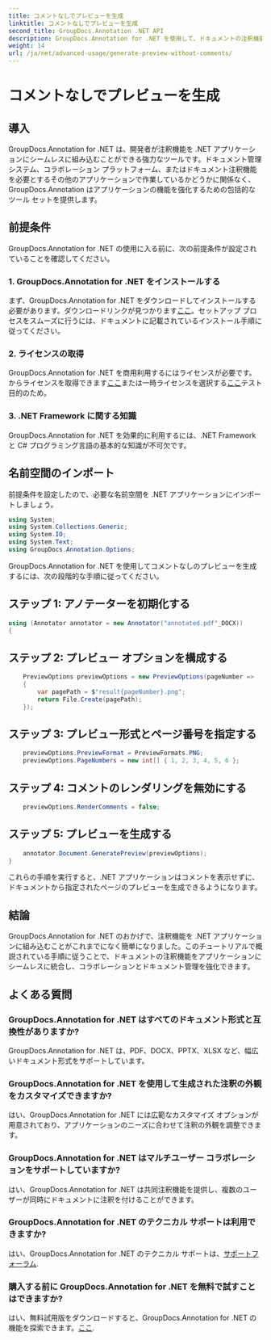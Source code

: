```yaml
---
title: コメントなしでプレビューを生成
linktitle: コメントなしでプレビューを生成
second_title: GroupDocs.Annotation .NET API
description: GroupDocs.Annotation for .NET を使用して、ドキュメントの注釈機能を .NET アプリケーションにシームレスに統合する方法を学びます。
weight: 14
url: /ja/net/advanced-usage/generate-preview-without-comments/
---
```


# コメントなしでプレビューを生成

## 導入
GroupDocs.Annotation for .NET は、開発者が注釈機能を .NET アプリケーションにシームレスに組み込むことができる強力なツールです。ドキュメント管理システム、コラボレーション プラットフォーム、またはドキュメント注釈機能を必要とするその他のアプリケーションで作業しているかどうかに関係なく、GroupDocs.Annotation はアプリケーションの機能を強化するための包括的なツール セットを提供します。
## 前提条件
GroupDocs.Annotation for .NET の使用に入る前に、次の前提条件が設定されていることを確認してください。
### 1. GroupDocs.Annotation for .NET をインストールする
まず、GroupDocs.Annotation for .NET をダウンロードしてインストールする必要があります。ダウンロードリンクが見つかります[ここ](https://releases.groupdocs.com/annotation/net/)。セットアップ プロセスをスムーズに行うには、ドキュメントに記載されているインストール手順に従ってください。
### 2. ライセンスの取得
GroupDocs.Annotation for .NET を商用利用するにはライセンスが必要です。からライセンスを取得できます[ここ](https://purchase.groupdocs.com/buy)または一時ライセンスを選択する[ここ](https://purchase.groupdocs.com/temporary-license/)テスト目的のため。
### 3. .NET Framework に関する知識
GroupDocs.Annotation for .NET を効果的に利用するには、.NET Framework と C# プログラミング言語の基本的な知識が不可欠です。

## 名前空間のインポート
前提条件を設定したので、必要な名前空間を .NET アプリケーションにインポートしましょう。

```csharp
using System;
using System.Collections.Generic;
using System.IO;
using System.Text;
using GroupDocs.Annotation.Options;
```

GroupDocs.Annotation for .NET を使用してコメントなしのプレビューを生成するには、次の段階的な手順に従ってください。
## ステップ 1: アノテーターを初期化する
```csharp
using (Annotator annotator = new Annotator("annotated.pdf"_DOCX))
{
```
## ステップ 2: プレビュー オプションを構成する
```csharp
    PreviewOptions previewOptions = new PreviewOptions(pageNumber =>
    {
        var pagePath = $"result{pageNumber}.png";
        return File.Create(pagePath);
    });
```
## ステップ 3: プレビュー形式とページ番号を指定する
```csharp
    previewOptions.PreviewFormat = PreviewFormats.PNG;
    previewOptions.PageNumbers = new int[] { 1, 2, 3, 4, 5, 6 };
```
## ステップ 4: コメントのレンダリングを無効にする
```csharp
    previewOptions.RenderComments = false;
```
## ステップ 5: プレビューを生成する
```csharp
    annotator.Document.GeneratePreview(previewOptions);
}
```
これらの手順を実行すると、.NET アプリケーションはコメントを表示せずに、ドキュメントから指定されたページのプレビューを生成できるようになります。

## 結論
GroupDocs.Annotation for .NET のおかげで、注釈機能を .NET アプリケーションに組み込むことがこれまでになく簡単になりました。このチュートリアルで概説されている手順に従うことで、ドキュメントの注釈機能をアプリケーションにシームレスに統合し、コラボレーションとドキュメント管理を強化できます。
## よくある質問
### GroupDocs.Annotation for .NET はすべてのドキュメント形式と互換性がありますか?
GroupDocs.Annotation for .NET は、PDF、DOCX、PPTX、XLSX など、幅広いドキュメント形式をサポートしています。
### GroupDocs.Annotation for .NET を使用して生成された注釈の外観をカスタマイズできますか?
はい、GroupDocs.Annotation for .NET には広範なカスタマイズ オプションが用意されており、アプリケーションのニーズに合わせて注釈の外観を調整できます。
### GroupDocs.Annotation for .NET はマルチユーザー コラボレーションをサポートしていますか?
はい、GroupDocs.Annotation for .NET は共同注釈機能を提供し、複数のユーザーが同時にドキュメントに注釈を付けることができます。
### GroupDocs.Annotation for .NET のテクニカル サポートは利用できますか?
はい、GroupDocs.Annotation for .NET のテクニカル サポートは、[サポートフォーラム](https://forum.groupdocs.com/c/annotation/10).
### 購入する前に GroupDocs.Annotation for .NET を無料で試すことはできますか?
はい、無料試用版をダウンロードすると、GroupDocs.Annotation for .NET の機能を探索できます。[ここ](https://releases.groupdocs.com/).